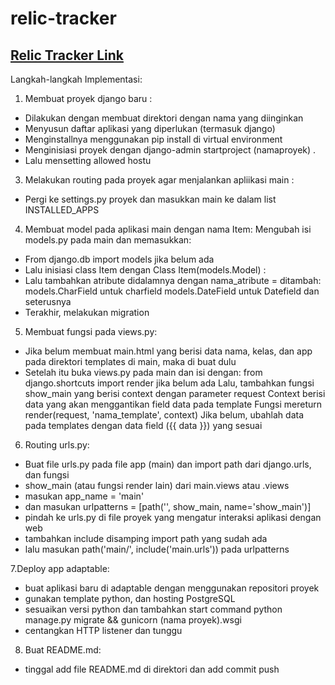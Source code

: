 # relic-tracker
[Relic Tracker Link](https://relic-tracker.adaptable.app/)
---

Langkah-langkah Implementasi:
1. Membuat proyek django baru :
- Dilakukan dengan membuat direktori dengan nama yang diinginkan
- Menyusun daftar aplikasi yang diperlukan (termasuk django)
- Menginstallnya menggunakan pip install di virtual environment
- Menginisiasi proyek dengan django-admin startproject (namaproyek) .
- Lalu mensetting allowed hostu

3. Melakukan routing pada proyek agar menjalankan apliikasi main :
- Pergi ke settings.py proyek dan masukkan main ke dalam list INSTALLED_APPS

4. Membuat model pada aplikasi main dengan nama Item:
Mengubah isi models.py pada main dan memasukkan:
- From django.db import models jika belum ada
- Lalu inisiasi class Item dengan Class Item(models.Model) :
- Lalu tambahkan atribute didalamnya dengan nama_atribute = ditambah: 
  models.CharField untuk charfield
  models.DateField untuk Datefield
  dan seterusnya
- Terakhir, melakukan migration 

5. Membuat fungsi pada views.py:
- Jika belum membuat main.html yang berisi data nama, kelas, dan app pada direktori templates di main, maka di buat dulu
- Setelah itu buka views.py pada main dan isi dengan:
  from django.shortcuts import render jika belum ada
  Lalu, tambahkan fungsi show_main yang berisi context dengan parameter request
  Context berisi data yang akan menggantikan field data pada template
  Fungsi mereturn render(request, 'nama_template', context)
  Jika belum, ubahlah data pada templates dengan data field ({{ data }}) yang sesuai

6. Routing urls.py:
- Buat file urls.py pada file app (main) dan import path dari django.urls, dan fungsi
- show_main (atau fungsi render lain) dari main.views atau .views
- masukan app_name = 'main'
- dan masukan urlpatterns = \[path('', show_main, name='show_main')]
- pindah ke urls.py di file proyek yang mengatur interaksi aplikasi dengan web
- tambahkan include disamping import path yang sudah ada
- lalu masukan path('main/', include('main.urls')) pada urlpatterns

7.Deploy app adaptable:
- buat aplikasi baru di adaptable dengan menggunakan repositori proyek
- gunakan template python, dan hosting PostgreSQL
- sesuaikan versi python dan tambahkan start command
  python manage.py migrate && gunicorn (nama proyek).wsgi
- centangkan HTTP listener dan tunggu

8. Buat README.md:
- tinggal add file README.md di direktori dan add commit push

